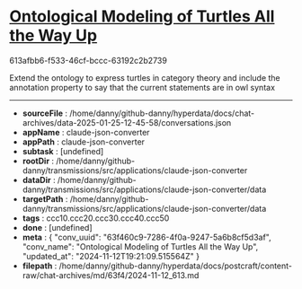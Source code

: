 # [Ontological Modeling of Turtles All the Way Up](https://claude.ai/chat/63f460c9-7286-4f0a-9247-5a6b8cf5d3af)

613afbb6-f533-46cf-bccc-63192c2b2739

Extend the ontology to express turtles in category theory and include the annotation property to say that the current statements are in owl syntax

---

* **sourceFile** : /home/danny/github-danny/hyperdata/docs/chat-archives/data-2025-01-25-12-45-58/conversations.json
* **appName** : claude-json-converter
* **appPath** : claude-json-converter
* **subtask** : [undefined]
* **rootDir** : /home/danny/github-danny/transmissions/src/applications/claude-json-converter
* **dataDir** : /home/danny/github-danny/transmissions/src/applications/claude-json-converter/data
* **targetPath** : /home/danny/github-danny/transmissions/src/applications/claude-json-converter/data
* **tags** : ccc10.ccc20.ccc30.ccc40.ccc50
* **done** : [undefined]
* **meta** : {
  "conv_uuid": "63f460c9-7286-4f0a-9247-5a6b8cf5d3af",
  "conv_name": "Ontological Modeling of Turtles All the Way Up",
  "updated_at": "2024-11-12T19:21:09.515564Z"
}
* **filepath** : /home/danny/github-danny/hyperdata/docs/postcraft/content-raw/chat-archives/md/63f4/2024-11-12_613.md